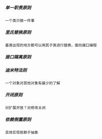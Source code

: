 ##### 单一职责原则

    一个类只做一件事

##### 里氏替换原则

    基类出现的地方都可以用其子类进行替换，面向接口编程

##### 接口隔离原则

##### 迪米特法则

    一个对象对其他对象有最少的了解

##### 开闭原则

    对扩展开放？对修改关闭

##### 依赖倒置原则

    具体实现依赖于抽象